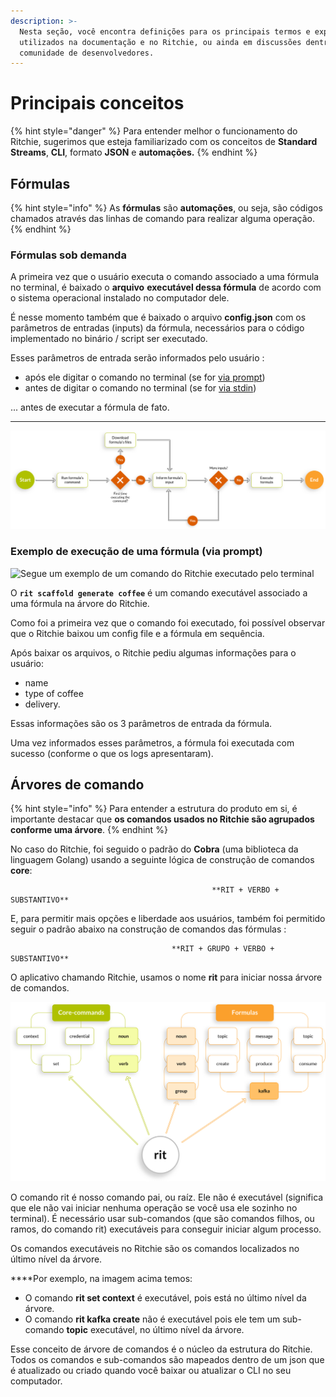 ```yaml
---
description: >-
  Nesta seção, você encontra definições para os principais termos e expressões
  utilizados na documentação e no Ritchie, ou ainda em discussões dentro da
  comunidade de desenvolvedores.
---
```


# Principais conceitos

{% hint style="danger" %}
Para entender melhor o funcionamento do Ritchie, sugerimos que esteja familiarizado com os conceitos de **Standard Streams**, **CLI**, formato **JSON** e **automações.**
{% endhint %}

## Fórmulas 

{% hint style="info" %}
As **fórmulas** são **automações**, ou seja, são códigos chamados através das linhas de comando para realizar alguma operação.
{% endhint %}

### Fórmulas sob demanda

A primeira vez que o usuário executa o comando associado a uma fórmula no terminal, é baixado o **arquivo** **executável dessa fórmula** de acordo com o sistema operacional instalado no computador dele.

É nesse momento também que é baixado o arquivo **config.json** com os parâmetros de entradas \(inputs\) da fórmula, necessários para o código implementado no binário / script ser executado.

Esses parâmetros de entrada serão informados pelo usuário :

* após ele digitar o comando no terminal \(se for [via prompt](usuario/guia-do-usuario/via-prompt/)\)
* antes de digitar o comando no terminal \(se for [via stdin](usuario/guia-do-usuario/via-stdin/)\)

... antes de executar a fórmula de fato.  
****

![](.gitbook/assets/fluxo-formulas.png)

### 

### Exemplo de execução de uma fórmula \(via prompt\)

![Segue um exemplo de um comando do Ritchie executado pelo terminal](https://lh3.googleusercontent.com/viskNlV4iXyN63RYhBdgu9I010Rz6nXaliyFKvC9vAHDyrQm2fEPUXzF5l6QclYEoQywEeXYZq3hPQFP_DqGQYJkk38E3nuam4rJQPSdl5zHU6HzP9Q2mEfg3TJeBuacn2geRgx7)

O **`rit scaffold generate coffee`** é um comando executável associado a uma fórmula na árvore do Ritchie.

Como foi a primeira vez que o comando foi executado, foi possível observar que o Ritchie baixou um config file e a fórmula em sequência.

Após baixar os arquivos, o Ritchie pediu algumas informações para o usuário: 

* name
* type of coffee
* delivery. 

Essas informações são os 3 parâmetros de entrada da fórmula.

Uma vez informados esses parâmetros, a fórmula foi executada com sucesso \(conforme o que os logs apresentaram\).

## Árvores de comando

{% hint style="info" %}
Para entender a estrutura do produto em si, é importante destacar que **os comandos usados no Ritchie são agrupados conforme uma árvore**. 
{% endhint %}

No caso do Ritchie, foi seguido o padrão do **Cobra** \(uma biblioteca da linguagem Golang\) usando a seguinte lógica de construção de comandos **core**:

                                                 **RIT + VERBO + SUBSTANTIVO**

E, para permitir mais opções e liberdade aos usuários, também foi permitido seguir o padrão abaixo na construção de comandos das fórmulas :

                                        **RIT + GRUPO + VERBO + SUBSTANTIVO**

O aplicativo chamando Ritchie, usamos o nome **rit** para iniciar nossa árvore de comandos.

![](.gitbook/assets/arvore-rit.png)

O comando rit é nosso comando pai, ou raíz. Ele não é executável \(significa que ele não vai iniciar nenhuma operação se você usa ele sozinho no terminal\). É necessário usar sub-comandos \(que são comandos filhos, ou ramos, do comando rit\) executáveis para conseguir iniciar algum processo.

Os comandos executáveis no Ritchie são os comandos localizados no último nível da árvore.  
  
****Por exemplo, na imagem acima temos: 

* O comando **rit set context** é executável, pois está no último nível da árvore.
* O comando **rit kafka create** não é executável pois ele tem um sub-comando **topic** executável, no último nível da árvore.

Esse conceito de árvore de comandos é o núcleo da estrutura do Ritchie. Todos os comandos e sub-comandos são mapeados dentro de um json que é atualizado ou criado quando você baixar ou atualizar o CLI no seu computador.

